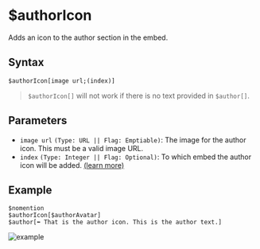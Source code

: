# $authorIcon
Adds an icon to the author section in the embed.

## Syntax
```
$authorIcon[image url;(index)]
```
> `$authorIcon[]` will not work if there is no text provided in `$author[]`.
> 
## Parameters
- `image url` `(Type: URL || Flag: Emptiable)`: The image for the author icon. This must be a valid image URL.
- `index` `(Type: Integer || Flag: Optional)`: To which embed the author icon will be added. [(learn more)](../resources/embedIndexes.md)

## Example
```
$nomention
$authorIcon[$authorAvatar]
$author[⬅️ That is the author icon. This is the author text.]
```

![example](https://user-images.githubusercontent.com/113303649/209976219-44583abf-be27-4874-bfff-331d51f45f1e.png)

